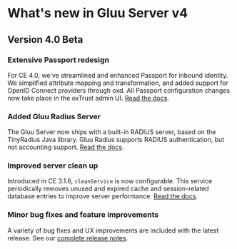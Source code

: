 # What's new in Gluu Server v4

## Version 4.0 Beta

### Extensive Passport redesign
For CE 4.0, we've streamlined and enhanced Passport for inbound identity.  We simplified attribute mapping and transformation, and added support for OpenID Connect providers through oxd. All Passport configuration changes now take place in the oxTrust admin UI. [Read the docs](./authn-guide/passport.md).

### Added Gluu Radius Server
The Gluu Server now ships with a built-in RADIUS server, based on the TinyRadius Java library. Gluu Radius supports RADIUS authentication, but not accounting support. [Read the docs](./admin-guide/radius-server/gluu-radius.md).

### Improved server clean up
Introduced in CE 3.1.6, `cleanService` is now configurable. This service periodically removes unused and expired cache and session-related database entries to improve server performance. [Read the docs](./operation/cleanup.md).

### Minor bug fixes and feature improvements
A variety of bug fixes and UX improvements are included with the latest release. See our [complete release notes](https://gluu.org/docs/ce/4.0/release-notes/#changes).
